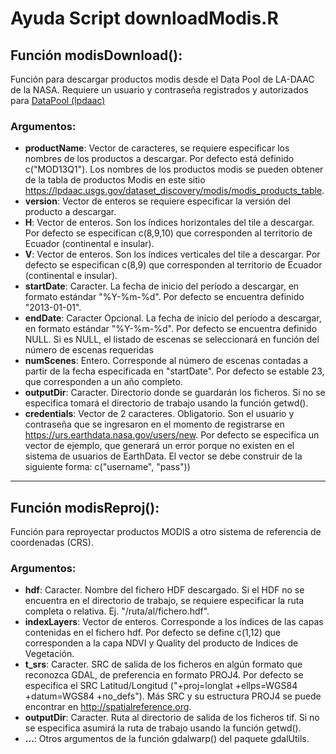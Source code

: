 # Ayuda Script downloadModis.R

## Función modisDownload():

Función para descargar productos modis desde el Data Pool de LA-DAAC de la NASA. Requiere un usuario y contraseña registrados y autorizados para [DataPool (lpdaac)](https://urs.earthdata.nasa.gov/users/new)

### Argumentos: 

- **productName**: Vector de caracteres, se requiere especificar los nombres de los productos a descargar. Por defecto está definido c("MOD13Q1"). Los nombres de los productos modis se pueden obtener de la tabla de productos Modis en este sitio https://lpdaac.usgs.gov/dataset_discovery/modis/modis_products_table.
- **version**: Vector de enteros se requiere especificar la versión del producto a descargar.
- **H**: Vector de enteros. Son los índices horizontales del tile a descargar. Por defecto se especifican c(8,9,10) que corresponden al territorio de Ecuador (continental e insular).
- **V**: Vector de enteros. Son los índices verticales del tile a descargar. Por defecto se especifican c(8,9) que corresponden al territorio de Ecuador (continental e insular).
- **startDate**: Caracter. La fecha de inicio del período a descargar, en formato estándar "%Y-%m-%d". Por defecto se encuentra definido "2013-01-01".
- **endDate**: Caracter Opcional. La fecha de inicio del período a descargar, en formato estándar "%Y-%m-%d". Por defecto se encuentra definido NULL. Si es NULL, el listado de escenas se seleccionará en función del número de escenas requeridas
- **numScenes**:      Entero. Corresponde al número de escenas contadas a partir de la fecha especificada en "startDate". Por defecto se  estable 23, que corresponden a un año completo.
- **outputDir**:      Caracter. Directorio donde se guardarán los ficheros. Si no se especifica tomará el directorio de trabajo usando la función getwd().
- **credentials**:    Vector de 2 caracteres. Obligatorio. Son el usuario y  contraseña que se ingresaron en el momento de registrarse en https://urs.earthdata.nasa.gov/users/new. Por defecto se especifica un vector de ejemplo, que generará un error porque no existen en el sistema de usuarios de EarthData. El vector se debe construir de la siguiente forma: c("username", "pass"))

***

## Función modisReproj(): 

Función para reproyectar productos MODIS a otro sistema de referencia de coordenadas (CRS). 

### Argumentos:

 - **hdf**: Caracter. Nombre del fichero HDF descargado. Si el HDF no se encuentra en el directorio de trabajo, se requiere especificar la ruta completa o relativa. Ej. "/ruta/al/fichero.hdf".
- **indexLayers**: Vector de enteros. Corresponde a los índices de las capas contenidas en el fichero hdf. Por defecto se define c(1,12) que corresponden a la capa NDVI y Quality del producto de Indices de Vegetación. 
- **t_srs**: Caracter. SRC de salida de los ficheros en algún formato que reconozca GDAL, de preferencia en formato PROJ4. Por defecto se especifica el SRC Latitud/Longitud ("+proj=longlat +ellps=WGS84 +datum=WGS84 +no_defs"). Más SRC y su estructura PROJ4 se puede encontrar en http://spatialreference.org.
- **outputDir**: Caracter. Ruta al directorio de salida de los ficheros tif. Si no se especifica asumirá la ruta de trabajo usando la función getwd().
- **...**: Otros argumentos de la función gdalwarp() del paquete gdalUtils. 
